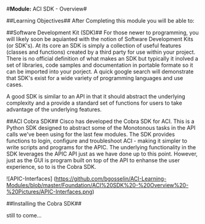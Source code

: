#**Module:** ACI SDK - Overview#


##Learning Objectives##
After Completing this module you will be able to:



##Software Development Kit (SDK)##
For those newer to programming, you will likely soon be aquianted with the notion of Software Development Kits (or SDK's).  At its core an SDK is simply a collection of useful features (classes and functions) created by a third party for use within your project. There is no official definition of what makes an SDK but typically it inolved a set of libraries, code samples and documentation in portable formate so it can be imported into your porject. A quick google search will demonstrate that SDK's exist for a wide variety of programming languages and use cases.

A good SDK is similar to an API in that it should abstract the underlying complexity and a provide a standard set of functions for users to take advantage of the underlying features.


##ACI Cobra SDK##
Cisco has developed the Cobra SDK for ACI.  This is a Python SDK designed to abstract some of the Monotonous tasks in the API calls we've been using for the last few modules.  The SDK provides functions to login, configure and troubleshoot ACI - making it simpler to write scripts and programs for the APIC.  The underlying functionality in the SDK leverages the APIC API just as we have done up to this point. However, just as the GUI is program built on top of the API to enhanse the user experience, so to is the Cobra SDK.

![APIC-Interfaces] (https://github.com/bgosselin/ACI-Learning-Modules/blob/master/Foundation/ACI%20SDK%20-%20Overview%20-%20Pictures/APIC-Interfaces.png) 


##Installing the Cobra SDK##

still to come... 
